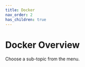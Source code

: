 ```yaml
---
title: Docker
nav_order: 2
has_children: true
---
```


# Docker Overview

Choose a sub-topic from the menu.
